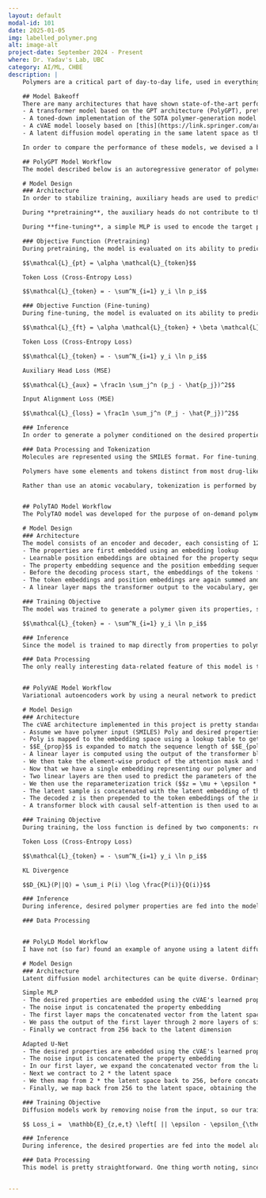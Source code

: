 ```yaml
---
layout: default
modal-id: 101
date: 2025-01-05
img: labelled_polymer.png
alt: image-alt
project-date: September 2024 - Present
where: Dr. Yadav's Lab, UBC
category: AI/ML, CHBE
description: |
    Polymers are a critical part of day-to-day life, used in everything from plastics to clothes. As we seek to reduce our reliance on petroleum-derived products, the source of many modern polymers, there is an increasing push to develop new polymers that use organic molecules as a feedstock. The search space of possible polymers is too massive to ever explore experimentally. So, we need to extract valuable insights from a massive space governed by complex relationships - seems like a perfect use case for AI. The problem at hand is generative, making it a little more complex. The post below is an up-to-date summary of our approach. You can find the most up-to-date code in the[ GitHub repository](https://github.com/sashaplichta/polymer_models) for this project.

    ## Model Bakeoff
    There are many architectures that have shown state-of-the-art performance on polymer generation tasks. Parallels between the task of generating a polymer sequence using target properties as conditioning and well-researched applications like guided image generation, NLP sequence generation, and protein/molecular design. Some architectures, including conditional Variational Autoencoders (cVAE) and transformer-based encoder/decoders, have been applied very successfully to the problem of de-novo polymer design. Others, like latent diffusion models, have not yet been explored in this specific context. Accordingly, before investing lots of time in a single model/architecture, we want to explore the performance of minimal implementations of several models on a simplified task. In our case, this simplified task is generating molecules based on a battery of electrical properties compiled in the [QM7b dataset](https://moleculenet.org/datasets-1). While not necessarily much easier, we can use a curated subset of this dataset to explore an "ideal" case, avoiding polymer datasets with lots of missing values. The models we want to explore are:
    - A transformer model based on the GPT architecture (PolyGPT), pretrained on a seq-to-seq molecular autoencoding task and then fine-tuned to generate molecules from properties
    - A toned-down implementation of the SOTA polymer-generation model [PolyTAO](https://www.nature.com/articles/s41524-024-01466-5#Sec10)
    - A cVAE model loosely based on [this](https://link.springer.com/article/10.1186/s13321-018-0286-7) molecular-generation model, but using transformer blocks instead of LSTMs for the recursive generation (PolyVAE)
    - A latent diffusion model operating in the same latent space as the cVAE, so that we can use the cVAE decoder to generate the final molecule's SMILES representation (PolyLD)

    In order to compare the performance of these models, we devised a battery of criteria including: Chemical Validity, Uniqueness (is the generated polymer not in the training set), and Correlation with Target Properties. To evaluate the properties of polymers not present in the dataset, a small(ish) property-prediction model is trained. The model descriptions below assume the model is configured for the ultimate polymer generation task, not the initial electronic property evaluation task.

    ## PolyGPT Model Workflow
    The model described below is an autoregressive generator of polymers based using desired properties as input. Training consists of two stages: pre-training on chemical molecules without property direction, and training on polymers using properties to guide the generation process.

    # Model Design
    ### Architecture
    In order to stabilize training, auxiliary heads are used to predict the "true" properties of the generated molecule. Additional prediction heads should provide more nuanced gradients to guide model training. The main head of the model predicts the next token given the input sequence. The "active" part of the model architecture changes slightly between pretraining and fine-tuning. 

    During **pretraining**, the auxiliary heads do not contribute to the loss, and an embedding of 0s is fed in the place of target properties. The model is trained to generate the example molecules starting with after a \<start> token and terminating in an \<end> token. 

    During **fine-tuning**, a simple MLP is used to encode the target properties into an embedding (the same size as the token embeddings). This is prepended to the \<start> token embedding before inference. During training, a molecule's known properties are slightly perturbed with the perturbation serving as the auxiliary head target. In theory, this should train the model to output how close the molecules true properties are to the desired, target properties.

    ### Objective Function (Pretraining)
    During pretraining, the model is evaluated on its ability to predict the correct next token with the objective function: 

    $$\mathcal{L}_{pt} = \alpha \mathcal{L}_{token}$$

    Token Loss (Cross-Entropy Loss)

    $$\mathcal{L}_{token} = - \sum^N_{i=1} y_i \ln p_i$$

    ### Objective Function (Fine-tuning)
    During fine-tuning, the model is evaluated on its ability to predict the correct next token, as well as how closely the properties of the final molecule align with the input properties and how well each of the auxiliary head properties are predicted. Each of these objectives is weighted according to the parameters $$\alpha$$, $$\beta$$, and $$\gamma$$ to produce the objective function:

    $$\mathcal{L}_{ft} = \alpha \mathcal{L}_{token} + \beta \mathcal{L}_{aux} + \gamma \mathcal{L}_{align} $$

    Token Loss (Cross-Entropy Loss)

    $$\mathcal{L}_{token} = - \sum^N_{i=1} y_i \ln p_i$$

    Auxiliary Head Loss (MSE)

    $$\mathcal{L}_{aux} = \frac1n \sum_j^n (p_j - \hat{p_j})^2$$

    Input Alignment Loss (MSE)

    $$\mathcal{L}_{loss} = \frac1n \sum_j^n (P_j - \hat{P_j})^2$$

    ### Inference
    In order to generate a polymer conditioned on the desired properties, the properties are embedded, then pre-pended to the start token's embedding. This is then iteratively fed into the "body" of the model, with each predicted token appended to the sequence and fed back into the model. Generation ends when the model either predicts the <EOS> token, or runs into the limit on token generation (set both so that the context length isn't exceeded, and so that we don't generate tokens forever).

    ### Data Processing and Tokenization
    Molecules are represented using the SMILES format. For fine-tuning, property targets are normalized according to the training dataset. In the future, missing properties may be imputed using dedicated property models.

    Polymers have some elements and tokens distinct from most drug-like molecules (that form the foundation of many available datasets). In particular, metals may be present and * is used in some datasets to indicate polymerization points. A tokenizer is trained using the fine-tuning dataset of experimentally-validated polymers. Any molecules containing tokens not in the vocabulary are removed from training, though an <UNK> token is included in the model's vocabulary to be safe.

    Rather than use an atomic vocabulary, tokenization is performed by sequentially merging the two most common adjacent tokens until a chosen vocabulary size is achieved. The size of the vocabulary is the subject of experimentation due to the low initial complexity of the dataset (only a few elements are represented), but rapidly increasing complexity when considering larger molecular structures.


    ## PolyTAO Model Workflow
    The PolyTAO model was developed for the purpose of on-demand polymer design from desired properties. It's fundamentally a transformer-based encoder/decoder architecture, based largely off of Google's T5 language models. While it still maps from sequence to sequence, it maps from properties to polymers rather than the molecule-to-molecule architecture that is more common. In order to tokenize the input, the authors map each continuous property to the nearest integer and use these as the basis for the property-encoding vocabulary. The model achieved impressive performance on both chemical validity (99.27% of generations) and correlation between generated polymer properties and their expected properties ($$R^2=0.96$$).

    # Model Design
    ### Architecture
    The model consists of an encoder and decoder, each consisting of 12 transformer blocks. The encoder takes in the property embeddings and maps them to a hidden space. This hidden representation is attended to during the decoding process using cross attention. The decoder takes as input the sequence of token embeddings representing the extent of the polymer generated so far and predicts the next token in the sequence. This direct mapping of polymer properties to sequence emphasizes the relationship between the two during training, improving the model's performance, but requires a well-annotated dataset (something often missing for polymer properties). To overcome this, the authors trained a property-prediction model and used this to approximate the properties of the polymers in PI1M, a large dataset of 1 million polymer structures lacking the corresponding properties. A rough overview of the architecture is below:
    - The properties are first embedded using an embedding lookup
    - Learnable position embeddings are obtained for the property sequence
    - The property embedding sequence and the position embedding sequence are summed and fed to the encoder transformer block
    - Before the decoding process start, the embeddings of the tokens fed into the decoder (the existing sequence) are obtained using another embedding lookup, along with their corresponding position embeddings
    - The token embeddings and position embeddings are again summed and fed into the transformer block. This time, however, the transformer also attends to the encoder's output as it tries to predict the next token
    - A linear layer maps the transformer output to the vocabulary, generating the final logits that will be passed into a softmax function during inference

    ### Training Objective
    The model was trained to generate a polymer given its properties, so the loss for each generated token during training was determined using cross entropy. This is a pretty vanilla loss function as far as autoregressive models go, but I've included the formula to calculate it below for reference:

    $$\mathcal{L}_{token} = - \sum^N_{i=1} y_i \ln p_i$$

    ### Inference
    Since the model is trained to map directly from properties to polymers, inference is very similar to/the same as the training procedure. Instead of known properties, however, the desired properties are fed into the model, encoded, and then fed into the decoder with the growing sequence, starting inference with the sequence [<SOS>, <MASK>]. After each pass through the decoder, the next token is sampled from the predicted distribution, appended to the sequence, and fed back into the model until the termination condition is reached.

    ### Data Processing
    The only really interesting data-related feature of this model is the fact that the input properties are all treated as discrete tokens. This surprised me when I first read through the model implementation - usually continuous properties are retained as continuous properties, since treating them as discrete tokens strips a lot of the semantic information related to their order. For example, while it might be clear to us that a polymer with a glass transition temperature of 150 C and one with 152 C are likely pretty similar, the model does not start out with this inductive bias and must learn this relationship as it learns each token's respective embedding. This was one design decision I wanted to challenge when designing PolyGPT - there, I opted to use a linear layer to map the continuous properties directly to the embedding space in an attempt to preserve these relationships.


    ## PolyVAE Model Workflow
    Variational autoencoders work by using a neural network to predict the mean and log variance of a probabilistic latent space. A random sample is then taken from this latent space and fed to the decoder, which rebuilds the input. Direct sampling from a learned probability distribution, however, disrupts the ability to compute gradients during backpropagation. Instead, we can get around this by taking a random sample from a normal distribution and reparametrizing it using the mean and log variance predicted by the encoder, allowing us to backpropagate through the middle of the model.

    # Model Design
    ### Architecture
    The cVAE architecture implemented in this project is pretty standard. Our model relies on transformer blocks to encode the SMILES input of the polymer into a single embedding that is then fed into the "autoencoder" part of the model. The output of the decoder is then expanded to a SMILES output using transformer blocks with (causal) self-attention. A more detailed breakdown is as follows:
    - Assume we have polymer input (SMILES) Poly and desired properties Prop
    - Poly is mapped to the embedding space using a lookup table to get $$E_{poly}$$ while the continuous properties are mapped to the latent space using a single linear layer, giving $$E_{prop}$$
    - $$E_{prop}$$ is expanded to match the sequence length of $$E_{poly}$$, after which the two are concatenated. The joined tensor is then passed through the encoder_transformer, comprised of 4 transformer layers
    - A linear layer is computed using the output of the transformer block across the embedding dimension, which we then take the softmax of to get an attention mask
    - We then take the element-wise product of the attention mask and the transformer output, before computing the sum along the sequence dimension to compress the transformer output to (batch, embedding)
    - Now that we have a single embedding representing our polymer and properties, we can feed this into the main VAE encoder (a series of linear layers compressing the embedding to the latent dimension)
    - Two linear layers are then used to predict the parameters of the probabilistic latent space (mean and log variance)
    - We then use the reparameterization trick ($$z = \mu + \epsilon * \exp(0.5 * log_var))$$ to get a random sample in a differentiable way
    - The latent sample is concatenated with the latent embedding of the properties, $$E_{prop}$$, and fed into the main VAE decoder (another series of linear layers expanding from the concatenated latent space to the embedding space)
    - The decoded z is then prepended to the token embeddings of the input sequence ([<SOS>, <Mask>] to start) 
    - A transformer block with causal self-attention is then used to autoregressively generate the polymer output by predicting the embedding of the <Mask> token, which is then fed to a linear layer mapping it to the vocabulary

    ### Training Objective
    During training, the loss function is defined by two components: reconstruction error, and Kullback-Leiber (KL) divergence. The reconstruction error, as in the transformer-based models, is a measure of how closely the model output resembles the input molecule. The KL divergence, however, represents a measure of how closely the VAE's learned parameters adhere to the normal distribution. This represents a form of regularization and helps keep the model from overfitting, something that will be important when the model is used for polymer generation. The loss functions are summarized below:

    Token Loss (Cross-Entropy Loss)

    $$\mathcal{L}_{token} = - \sum^N_{i=1} y_i \ln p_i$$

    KL Divergence

    $$D_{KL}(P||Q) = \sum_i P(i) \log \frac{P(i)}{Q(i)}$$

    ### Inference
    During inference, desired polymer properties are fed into the model and embedded. A random sample is then drawn from the latent space and concatenated with the embedded polyemer properties before being decoded as usual. The use of a random sample enables the generation of numerous polymers for a given set of polymer properties, as well as enables (relatively) easy exploration of the VAE's learned distribution.

    ### Data Processing


    ## PolyLD Model Workflow
    I have not (so far) found an example of anyone using a latent diffusion model for polymer design. I have, however, found some interesting papers describing how they can be used for molecular/drug design, so I wanted to see if they could be adapted to our problem here. Latent diffusion models are perhaps most well known for their incredible performance on image generation tasks (think Stable Diffusion), but they have found wide application with other generative problems. Latent diffusion models, like all diffusion models,  learn to progressively de-noise the input. This allows them to generate the output from pure noise, enabling the generation of diverse outputs very easily, much like VAEs. Unfortunately, denoising a large input can get very expensive (images or videos might be the most intuitive example). What's interesting about latent diffusion models in particular is the fact that they bypass this limitation by performing the denoising process in latent space before passing the denoised representation to a decoder. In our case, the latent diffusion model operates in the same latent space the cVAE model and uses its decoder to generate the final output. This means that their performance is intertwined, and if we train a bad cVAE model it'll be hard/impossible to get a good latent diffusion model, making it a little challenging to explore these models in a bakeoff like this.

    # Model Design
    ### Architecture
    Latent diffusion model architectures can be quite diverse. Ordinary diffusion models often favor a U-Net architecture due to its ability to capture both high-level and granular features. In our case, however, the input is already in a compressed latent space. In theory, this means we could get away with just a standard MLP network with a bunch of same-sized layers. While I do explore this, I wanted to also test if we could do better by adapting something more like a U-Net, but without any convolutions. So, we've got two (small) models to test in this section:

    Simple MLP
    - The desired properties are embedded using the cVAE's learned property embedder (this is just to initialize the weights - the embedding layer is unfrozen part way through training)
    - The noise input is concatenated the property embedding
    - The first layer maps the concatenated vector from the latent space (32) to 256
    - We pass the output of the first layer through 2 more layers of size 256
    - Finally we contract from 256 back to the latent dimension

    Adapted U-Net
    - The desired properties are embedded using the cVAE's learned property embedder (this is just to initialize the weights - the embedding layer is unfrozen part way through training)
    - The noise input is concatenated the property embedding
    - In our first layer, we expand the concatenated vector from the latent space (32) to 256
    - Next we contract to 2 * the latent space
    - We then map from 2 * the latent space back to 256, before concatenating the output of this layer with the output of the first layer
    - Finally, we map back from 256 to the latent space, obtaining the final, denoised vector

    ### Training Objective
    Diffusion models work by removing noise from the input, so our training loss function is effectively just the reconstruction error between our model's output and the previous noise step (so one step before the input). This can be calculated for each time step (i) using the formula below:

    $$ Loss_i =  \mathbb{E}_{z,e,t} \left[ || \epsilon - \epsilon_{\theta} (z_t, t) ||^2_2 \right]$$

    ### Inference
    During inference, the desired properties are fed into the model along with a randomly sampled vector of pure noise. Over successive iterations, the noisy vector is progressively denoised until the final "time" step, at which point it is fed into the cVAE's decoder to obtain the final polymer sequence.

    ### Data Processing
    This model is pretty straightforward. One thing worth noting, since at time of writing I haven't actually trained these models yet, is that I'm unsure how the fact that we are training a conditional VAE, rather than an unconditioned VAE, will affect our model. In essence, the output of the latent diffusion model gets conditioned on the input twice, once during the diffusion process, and again during the decoding process. This could mean that the outputs of this model will outperform the others, but I'm that feeding the property vector in twice like this could lead to some sort of model collapse.


---
```

